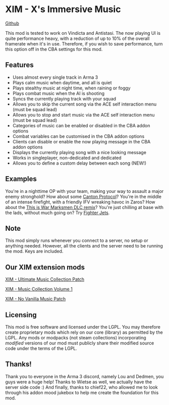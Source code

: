 # XIM - X's Immersive Music
[Github](https://github.com/elimin-8/XsImmersiveMusic)

This mod is tested to work on Vindicta and Antistasi.
The now playing UI is quite performance heavy, with a reduction of up to 10% of the overall framerate when it's in use. Therefore, if you wish to save performance, turn this option off in the CBA settings for this mod.

## Features
* Uses almost every single track in Arma 3
* Plays calm music when daytime, and all is quiet
* Plays stealthy music at night time, when raining or foggy
* Plays combat music when the AI is shooting
* Syncs the currently playing track with your squad
* Allows you to skip the current song via the ACE self interaction menu (must be squad lead)
* Allows you to stop and start music via the ACE self interaction menu (must be squad lead)
* Categories of music can be enabled or disabled in the CBA addon options
* Combat variables can be customised in the CBA addon options
* Clients can disable or enable the now playing message in the CBA addon options
* Displays the currently playing song with a nice looking message
* Works in singleplayer, non-dedicated and dedicated
* Allows you to define a custom delay between each song (NEW!)


## Examples
You're in a nighttime OP with your team, making your way to assault a major enemy stronghold? How about some [Canton Protocol](https://www.youtube.com/watch?v=kQMG8FGYRso)?
You're in the middle of an intense firefight, with a friendly IFV wreaking havoc in Zaros? How about the [This is War Marksmen DLC remix](https://www.youtube.com/watch?v=yl7nTK6qeSM)?
You're just chilling at base with the lads, without much going on? Try [Fighter Jets](https://www.youtube.com/watch?v=2-Hr-aqCT8s).

## Note
This mod simply runs whenever you connect to a server, no setup or anything needed. However, all the clients and the server need to be running the mod.
Keys are included.

## Our XIM extension mods
[XIM - Ultimate Music Collection Patch](https://steamcommunity.com/sharedfiles/filedetails/?id=2338132001)

[XIM - Music Collection Volume 1](https://steamcommunity.com/sharedfiles/filedetails/?id=2356457377)

[XIM - No Vanilla Music Patch](https://steamcommunity.com/sharedfiles/filedetails/?id=2368137675)

## Licensing
This mod is free software and licensed under the LGPL. You may therefore create proprietary mods which rely on our core (library) as permitted by the LGPL.
Any mods or modpacks (not steam collections) incorporating *modified* versions of our mod must publicly share their modified source code under the terms of the LGPL. 

## Thanks!
Thank you to everyone in the Arma 3 discord, namely Lou and Dedmen, you guys were a huge help!
Thanks to Wietse as well, we actually have the server side code :)
And finally, thanks to chief22, who allowed me to look through his addon mood jukebox to help me create the foundation for this mod.
